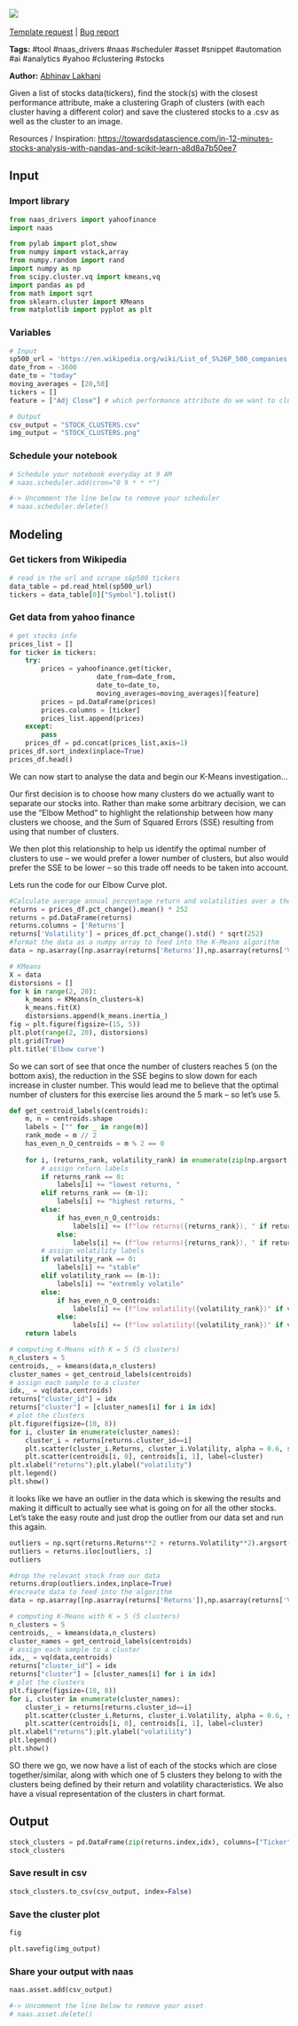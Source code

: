 <a href="https://app.naas.ai/user-redirect/naas/downloader?url=https://raw.githubusercontent.com/jupyter-naas/awesome-notebooks/master/YahooFinance/YahooFinance_Find_the_stock_with_closest_performance_using_KNN.ipynb" target="_parent"><img src="https://naasai-public.s3.eu-west-3.amazonaws.com/open_in_naas.svg"/></a><br><br><a href="https://github.com/jupyter-naas/awesome-notebooks/issues/new?assignees=&labels=&template=template-request.md&title=Tool+-+Action+of+the+notebook+">Template request</a> | <a href="https://github.com/jupyter-naas/awesome-notebooks/issues/new?assignees=&labels=bug&template=bug_report.md&title=YahooFinance+-+Find+the+stock+with+closest+performance+using+KNN:+Error+short+description">Bug report</a>

**Tags:** #tool #naas_drivers #naas #scheduler #asset #snippet #automation #ai #analytics #yahoo #clustering #stocks

**Author:** [Abhinav Lakhani](https://www.linkedin.com/in/abhinav-lakhani/)

Given a list of stocks data(tickers), find the stock(s) with the closest performance attribute, make a clustering Graph of clusters (with each cluster having a different color) and save the clustered stocks to a .csv as well as the cluster to an image.

Resources / Inspiration:
https://towardsdatascience.com/in-12-minutes-stocks-analysis-with-pandas-and-scikit-learn-a8d8a7b50ee7

## Input

### Import library


```python
from naas_drivers import yahoofinance
import naas
```


```python
from pylab import plot,show
from numpy import vstack,array
from numpy.random import rand
import numpy as np
from scipy.cluster.vq import kmeans,vq
import pandas as pd
from math import sqrt
from sklearn.cluster import KMeans
from matplotlib import pyplot as plt
```

### Variables


```python
# Input
sp500_url = 'https://en.wikipedia.org/wiki/List_of_S%26P_500_companies'
date_from = -3600
date_to = "today"
moving_averages = [20,50]
tickers = []
feature = ["Adj Close"] # which performance attribute do we want to cluster on: Open	High	Low	Close	Adj Close	Volume

# Output
csv_output = "STOCK_CLUSTERS.csv"
img_output = "STOCK_CLUSTERS.png"
```

### Schedule your notebook


```python
# Schedule your notebook everyday at 9 AM
# naas.scheduler.add(cron="0 9 * * *")

#-> Uncomment the line below to remove your scheduler
# naas.scheduler.delete()
```

## Modeling

### Get tickers from Wikipedia


```python
# read in the url and scrape s&p500 tickers
data_table = pd.read_html(sp500_url)
tickers = data_table[0]["Symbol"].tolist()
```

### Get data from yahoo finance


```python
# get stocks info
prices_list = []
for ticker in tickers:
    try:
        prices = yahoofinance.get(ticker,
                      date_from=date_from,
                      date_to=date_to,
                      moving_averages=moving_averages)[feature]
        prices = pd.DataFrame(prices)
        prices.columns = [ticker]
        prices_list.append(prices)
    except:
        pass
    prices_df = pd.concat(prices_list,axis=1)
prices_df.sort_index(inplace=True)
prices_df.head()
```

We can now start to analyse the data and begin our K-Means investigation…

Our first decision is to choose how many clusters do we actually want to separate our stocks into. Rather than make some arbitrary decision, we can use the “Elbow Method” to highlight the relationship between how many clusters we choose, and the Sum of Squared Errors (SSE) resulting from using that number of clusters.

We then plot this relationship to help us identify the optimal number of clusters to use – we would prefer a lower number of clusters, but also would prefer the SSE to be lower – so this trade off needs to be taken into account.

Lets run the code for our Elbow Curve plot.


```python
#Calculate average annual percentage return and volatilities over a theoretical one year period
returns = prices_df.pct_change().mean() * 252
returns = pd.DataFrame(returns)
returns.columns = ['Returns']
returns['Volatility'] = prices_df.pct_change().std() * sqrt(252)
#format the data as a numpy array to feed into the K-Means algorithm
data = np.asarray([np.asarray(returns['Returns']),np.asarray(returns['Volatility'])]).T
```


```python
# KMeans
X = data
distorsions = []
for k in range(2, 20):
    k_means = KMeans(n_clusters=k)
    k_means.fit(X)
    distorsions.append(k_means.inertia_)
fig = plt.figure(figsize=(15, 5))
plt.plot(range(2, 20), distorsions)
plt.grid(True)
plt.title('Elbow curve')
```

So we can sort of see that once the number of clusters reaches 5 (on the bottom axis), the reduction in the SSE begins to slow down for each increase in cluster number. This would lead me to believe that the optimal number of clusters for this exercise lies around the 5 mark – so let’s use 5.


```python
def get_centroid_labels(centroids):
    m, n = centroids.shape
    labels = ["" for _ in range(m)]
    rank_mode = m // 2
    has_even_n_O_centroids = m % 2 == 0
    
    for i, (returns_rank, volatility_rank) in enumerate(zip(np.argsort(np.argsort(centroids[:, 0])), np.argsort(np.argsort(centroids[:, 1])))):
        # assign return labels
        if returns_rank == 0:
            labels[i] += "lowest returns, "
        elif returns_rank == (m-1):
            labels[i] += "highest returns, "
        else:
            if has_even_n_O_centroids:
                labels[i] += (f"low returns({returns_rank}), " if returns_rank <= rank_mode else f"high returns({m-returns_rank-1}), ")
            else:
                labels[i] += (f"low returns({returns_rank}), " if returns_rank < rank_mode else f"high returns({m-returns_rank-1}), " if returns_rank > rank_mode else "average returns, ")
        # assign volatility labels
        if volatility_rank == 0:
            labels[i] += "stable"
        elif volatility_rank == (m-1):
            labels[i] += "extremly volatile"
        else:
            if has_even_n_O_centroids:
                labels[i] += (f"low volatility({volatility_rank})" if volatility_rank <= rank_mode else f"high volatility({m-volatility_rank-1})")
            else:
                labels[i] += (f"low volatility({volatility_rank})" if volatility_rank < rank_mode else f"high volatility({m-volatility_rank-1})" if volatility_rank > rank_mode else "average volatility")
    return labels
```


```python
# computing K-Means with K = 5 (5 clusters)
n_clusters = 5
centroids,_ = kmeans(data,n_clusters)
cluster_names = get_centroid_labels(centroids)
# assign each sample to a cluster
idx,_ = vq(data,centroids)
returns["cluster_id"] = idx
returns["cluster"] = [cluster_names[i] for i in idx]
# plot the clusters
plt.figure(figsize=(10, 8))
for i, cluster in enumerate(cluster_names):
    cluster_i = returns[returns.cluster_id==i]
    plt.scatter(cluster_i.Returns, cluster_i.Volatility, alpha = 0.6, s=5)
    plt.scatter(centroids[i, 0], centroids[i, 1], label=cluster)
plt.xlabel("returns");plt.ylabel("volatility")
plt.legend()
plt.show()
```

it looks like we have an outlier in the data which is skewing the results and making it difficult to actually see what is going on for all the other stocks. Let’s take the easy route and just drop the outlier from our data set and run this again.


```python
outliers = np.sqrt(returns.Returns**2 + returns.Volatility**2).argsort()[-2:]
outliers = returns.iloc[outliers, :]
outliers
```


```python
#drop the relevant stock from our data
returns.drop(outliers.index,inplace=True)
#recreate data to feed into the algorithm
data = np.asarray([np.asarray(returns['Returns']),np.asarray(returns['Volatility'])]).T
```


```python
# computing K-Means with K = 5 (5 clusters)
n_clusters = 5
centroids,_ = kmeans(data,n_clusters)
cluster_names = get_centroid_labels(centroids)
# assign each sample to a cluster
idx,_ = vq(data,centroids)
returns["cluster_id"] = idx
returns["cluster"] = [cluster_names[i] for i in idx]
# plot the clusters
plt.figure(figsize=(10, 8))
for i, cluster in enumerate(cluster_names):
    cluster_i = returns[returns.cluster_id==i]
    plt.scatter(cluster_i.Returns, cluster_i.Volatility, alpha = 0.6, s=5)
    plt.scatter(centroids[i, 0], centroids[i, 1], label=cluster)
plt.xlabel("returns");plt.ylabel("volatility")
plt.legend()
plt.show()
```

SO there we go, we now have a list of each of the stocks which are close together/similar, along with which one of 5 clusters they belong to with the clusters being defined by their return and volatility characteristics. We also have a visual representation of the clusters in chart format.

## Output


```python
stock_clusters = pd.DataFrame(zip(returns.index,idx), columns=["Ticker", "Group ID"])
stock_clusters
```

### Save result in csv


```python
stock_clusters.to_csv(csv_output, index=False)
```

### Save the cluster plot


```python
fig
```


```python
plt.savefig(img_output)
```

### Share your output with naas


```python
naas.asset.add(csv_output)

#-> Uncomment the line below to remove your asset
# naas.asset.delete()
```


```python

```
